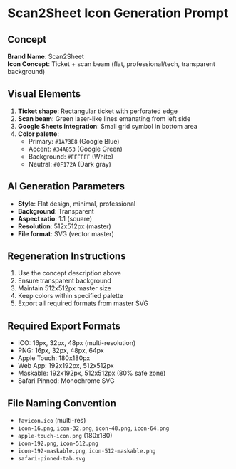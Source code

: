 # Scan2Sheet Icon Generation Prompt

## Concept
**Brand Name**: Scan2Sheet  
**Icon Concept**: Ticket + scan beam (flat, professional/tech, transparent background)

## Visual Elements
1. **Ticket shape**: Rectangular ticket with perforated edge
2. **Scan beam**: Green laser-like lines emanating from left side
3. **Google Sheets integration**: Small grid symbol in bottom area
4. **Color palette**:
   - Primary: `#1A73E8` (Google Blue)
   - Accent: `#34A853` (Google Green)
   - Background: `#FFFFFF` (White)
   - Neutral: `#0F172A` (Dark gray)

## AI Generation Parameters
- **Style**: Flat design, minimal, professional
- **Background**: Transparent
- **Aspect ratio**: 1:1 (square)
- **Resolution**: 512x512px (master)
- **File format**: SVG (vector master)

## Regeneration Instructions
1. Use the concept description above
2. Ensure transparent background
3. Maintain 512x512px master size
4. Keep colors within specified palette
5. Export all required formats from master SVG

## Required Export Formats
- ICO: 16px, 32px, 48px (multi-resolution)
- PNG: 16px, 32px, 48px, 64px
- Apple Touch: 180x180px
- Web App: 192x192px, 512x512px
- Maskable: 192x192px, 512x512px (80% safe zone)
- Safari Pinned: Monochrome SVG

## File Naming Convention
- `favicon.ico` (multi-res)
- `icon-16.png`, `icon-32.png`, `icon-48.png`, `icon-64.png`
- `apple-touch-icon.png` (180x180)
- `icon-192.png`, `icon-512.png`
- `icon-192-maskable.png`, `icon-512-maskable.png`
- `safari-pinned-tab.svg`
